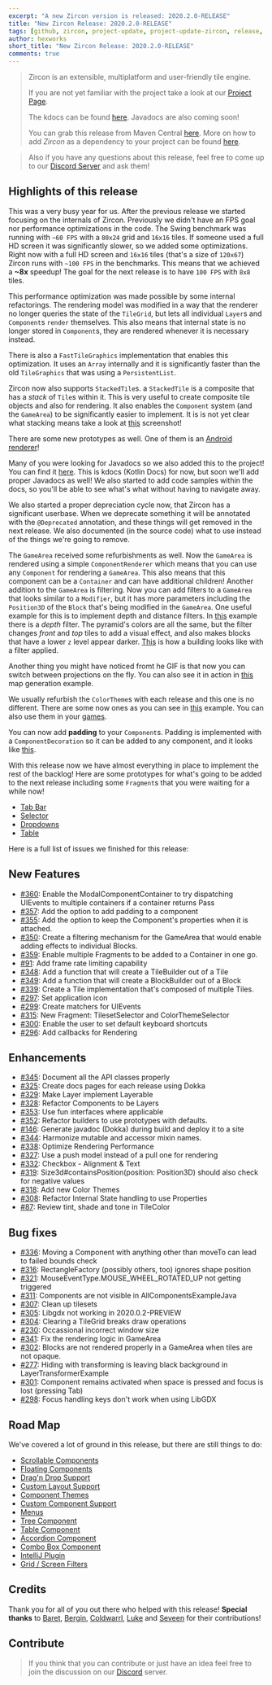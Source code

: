 ```yaml
---
excerpt: "A new Zircon version is released: 2020.2.0-RELEASE"
title: "New Zircon Release: 2020.2.0-RELEASE"
tags: [github, zircon, project-update, project-update-zircon, release, release-zircon]
author: hexworks
short_title: "New Zircon Release: 2020.2.0-RELEASE"
comments: true
---
```


> Zircon is an extensible, multiplatform and user-friendly tile engine.
>
> If you are not yet familiar with the project take a look at our
> [Project Page](https://hexworks.org/projects/zircon/).
>
> The kdocs can be found [here](https://hexworks.github.io/zircon/). Javadocs are also coming soon!
>
> You can grab this release from Maven Central [here](https://search.maven.org/search?q=g:org.hexworks.zircon). More on how to add *Zircon* as a dependency to your project can be found [here](https://hexworks.org/zircon/docs/2019-01-11-release-process-and-versioning-scheme).

> Also if you have any questions about this release, feel free to come up to our [Discord Server](https://discord.com/invite/vSNgvBh) and ask them!

## Highlights of this release

This was a very busy year for us. After the previous release we started focusing on the internals of Zircon. Previously we didn't have an
FPS goal nor performance optimizations in the code. The Swing benchmark was running with `~60 FPS` with a `80x24` grid and `16x16` tiles.
If someone used a full HD screen it was significantly slower, so we added some optimizations. Right now with a full HD screen and `16x16` tiles (that's a size of `120x67`) Zircon runs with `~100 FPS` in the benchmarks. This means that we achieved a **~8x** speedup! The goal
for the next release is to have `100 FPS` with `8x8` tiles.

This performance optimization was made possible by some internal refactorings. The rendering model was modified in a way that the renderer
no longer queries the state of the `TileGrid`, but lets all individual `Layer`s and `Component`s `render` themselves. This also means
that internal state is no longer stored in `Component`s, they are rendered whenever it is necessary instead.

There is also a `FastTileGraphics` implementation that enables this optimization. It uses an `Array` internally and it is significantly faster than the old `TileGraphics` that was using a `PersistentList`.

Zircon now also supports `StackedTile`s. a `StackedTile` is a composite that has a *stack* of `Tile`s within it. This is very useful to create composite tile objects and also for rendering. It also enables the `Component` system (and the `GameArea`) to be significantly easier to implement. It is is not yet clear what stacking means take a look at [this](https://cdn.discordapp.com/attachments/363754040103796737/775365392498819092/unknown.png) screenshot!

There are some new prototypes as well. One of them is an [Android renderer](https://cdn.discordapp.com/attachments/363754040103796737/720279635325354015/android.gif)!

Many of you were looking for Javadocs so we also added this to the project! You can find it [here](https://hexworks.github.io/zircon/). This is kdocs (Kotlin Docs) for now, but soon we'll add proper Javadocs as well! We also started to add code samples within the docs, so you'll be able to see what's what without having to navigate away.

We also started a proper depreciation cycle now, that Zircon has a significant userbase. When we deprecate something it will be annotated with the `@Deprecated` annotation, and these things will get removed in the next release. We also documented (in the source code) what to use instead of the things we're going to remove.

The `GameArea` received some refurbishments as well. Now the `GameArea` is rendered using a simple `ComponentRenderer` which means that you can use any `Component` for rendering a `GameArea`. This also means that this component can be a `Container` and can have additional children! Another addition to the `GameArea` is filtering. Now you can add filters to a `GameArea` that looks similar to a `Modifier`, but it has more parameters including the `Position3D` of the `Block` that's being modified in the `GameArea`. One useful example for this is to implement depth and distance filters. In [this](https://cdn.discordapp.com/attachments/363754040103796737/778393384380792833/pyramids.gif) example there is a *depth* filter. The pyramid's colors are all the same, but the filter changes *front* and *top* tiles to add a visual effect, and also makes blocks that have a lower `z` level appear darker. [This](https://cdn.discordapp.com/attachments/603285896829206548/787418009080823838/unknown.png) is how a building looks like with a filter applied.

Another thing you might have noticed fromt he GIF is that now you can switch between projections on the fly. You can also see it in action in [this](https://cdn.discordapp.com/attachments/603285896829206548/784811176080572416/map_generation_3d.gif) map generation example.

We usually refurbish the `ColorTheme`s with each release and this one is no different. There are some now ones as you can see in [this](https://cdn.discordapp.com/attachments/363754040103796737/703397248838664201/themes.gif) example. You can also use them in your [games](https://cdn.discordapp.com/attachments/603286045240590336/701468223031214241/falsedoor.png).

You can now add **padding** to your `Component`s. Padding is implemented with a `ComponentDecoration` so it can be added to any component, and it looks like [this](https://cdn.discordapp.com/attachments/363754040103796737/786288342945103912/unknown.png).

With this release now we have almost everything in place to implement the rest of the backlog! Here are some prototypes for what's going to be added to the next release including some `Fragment`s that you were waiting for a while now!

- [Tab Bar](https://cdn.discordapp.com/attachments/363754040103796737/786348926289707028/tabs.gif)
- [Selector](https://cdn.discordapp.com/attachments/363754040103796737/769588806981517332/M84kh690XN.gif)
- [Dropdowns](https://cdn.discordapp.com/attachments/363754040103796737/786718994212192286/menus.gif)
- [Table](https://cdn.discordapp.com/attachments/363754040103796737/786600570667925534/unknown.png)


Here is a full list of issues we finished for this release:

## New Features

- [#360](https://github.com/Hexworks/zircon/issues/360): Enable the ModalComponentContainer to try dispatching UIEvents to multiple containers if a container returns Pass
- [#357](https://github.com/Hexworks/zircon/issues/357): Add the option to add padding to a component
- [#355](https://github.com/Hexworks/zircon/issues/355): Add the option to keep the Component's properties when it is attached.
- [#350](https://github.com/Hexworks/zircon/issues/350): Create a filtering mechanism for the GameArea that would enable adding effects to individual Blocks.
- [#359](https://github.com/Hexworks/zircon/issues/359): Enable multiple Fragments to be added to a Container in one go.
- [#91](https://github.com/Hexworks/zircon/issues/91): Add frame rate limiting capability
- [#348](https://github.com/Hexworks/zircon/issues/348): Add a function that will create a TileBuilder out of a Tile
- [#349](https://github.com/Hexworks/zircon/issues/349): Add a function that will create a BlockBuilder out of a Block
- [#339](https://github.com/Hexworks/zircon/issues/339): Create a Tile implementation that's composed of multiple Tiles.
- [#297](https://github.com/Hexworks/zircon/issues/297): Set application icon
- [#299](https://github.com/Hexworks/zircon/issues/299): Create matchers for UIEvents
- [#315](https://github.com/Hexworks/zircon/issues/315): New Fragment: TilesetSelector and ColorThemeSelector
- [#300](https://github.com/Hexworks/zircon/issues/300): Enable the user to set default keyboard shortcuts
- [#296](https://github.com/Hexworks/zircon/issues/296): Add callbacks for Rendering

## Enhancements

- [#345](https://github.com/Hexworks/zircon/issues/345): Document all the API classes properly 
- [#325](https://github.com/Hexworks/zircon/issues/325): Create docs pages for each release using Dokka
- [#329](https://github.com/Hexworks/zircon/issues/329): Make Layer implement Layerable 
- [#328](https://github.com/Hexworks/zircon/issues/328): Refactor Components to be Layers 
- [#353](https://github.com/Hexworks/zircon/issues/353): Use fun interfaces where applicable 
- [#352](https://github.com/Hexworks/zircon/issues/352): Refactor builders to use prototypes with defaults. 
- [#146](https://github.com/Hexworks/zircon/issues/146): Generate javadoc (Dokka) during build and deploy it to a site 
- [#344](https://github.com/Hexworks/zircon/issues/344): Harmonize mutable and accessor mixin names. 
- [#338](https://github.com/Hexworks/zircon/issues/338): Optimize Rendering Performance 
- [#327](https://github.com/Hexworks/zircon/issues/327): Use a push model instead of a pull one for rendering 
- [#332](https://github.com/Hexworks/zircon/issues/332): Checkbox - Alignment & Text 
- [#319](https://github.com/Hexworks/zircon/issues/319): Size3d#containsPosition(position: Position3D) should also check for negative values 
- [#318](https://github.com/Hexworks/zircon/issues/318): Add new Color Themes  
- [#308](https://github.com/Hexworks/zircon/issues/308): Refactor Internal State handling to use Properties 
- [#87](https://github.com/Hexworks/zircon/issues/87): Review tint, shade and tone in TileColor 

## Bug fixes

- [#336](https://github.com/Hexworks/zircon/issues/336): Moving a Component with anything other than moveTo can lead to failed bounds check 
- [#316](https://github.com/Hexworks/zircon/issues/316): RectangleFactory (possibly others, too) ignores shape position 
- [#321](https://github.com/Hexworks/zircon/issues/321): MouseEventType.MOUSE_WHEEL_ROTATED_UP not getting triggered 
- [#311](https://github.com/Hexworks/zircon/issues/311): Components are not visible in AllComponentsExampleJava 
- [#307](https://github.com/Hexworks/zircon/issues/307): Clean up tilesets 
- [#305](https://github.com/Hexworks/zircon/issues/305): Libgdx not working in 2020.0.2-PREVIEW 
- [#304](https://github.com/Hexworks/zircon/issues/304): Clearing a TileGrid breaks draw operations 
- [#230](https://github.com/Hexworks/zircon/issues/230): Occassional incorrect window size 
- [#341](https://github.com/Hexworks/zircon/issues/341): Fix the rendering logic in GameArea 
- [#302](https://github.com/Hexworks/zircon/issues/302): Blocks are not rendered properly in a GameArea when tiles are not opaque. 
- [#277](https://github.com/Hexworks/zircon/issues/277): Hiding with transforming is leaving black background in LayerTransformerExample 
- [#301](https://github.com/Hexworks/zircon/issues/301): Component remains activated when space is pressed and focus is lost (pressing Tab)  
- [#298](https://github.com/Hexworks/zircon/issues/298): Focus handling keys don't work when using LibGDX 

## Road Map
  
We've covered a lot of ground in this release, but there are still things to do:

- [Scrollable Components](https://github.com/Hexworks/zircon/issues/25)
- [Floating Components](https://github.com/Hexworks/zircon/issues/23)
- [Drag'n Drop Support](https://github.com/Hexworks/zircon/issues/22)
- [Custom Layout Support](https://github.com/Hexworks/zircon/issues/28)
- [Component Themes](https://github.com/Hexworks/zircon/issues/29)
- [Custom Component Support](https://github.com/Hexworks/zircon/issues/26)
- [Menus](https://github.com/Hexworks/zircon/issues/135)
- [Tree Component](https://github.com/Hexworks/zircon/issues/184)
- [Table Component](https://github.com/Hexworks/zircon/issues/185)
- [Accordion Component](https://github.com/Hexworks/zircon/issues/27)
- [Combo Box Component](https://github.com/Hexworks/zircon/issues/262)
- [IntelliJ Plugin](https://github.com/Hexworks/zircon/issues/191)
- [Grid / Screen Filters](https://github.com/Hexworks/zircon/issues/271)

## Credits

Thank you for all of you out there who helped with this release! **Special thanks** to [Baret](https://github.com/Baret), [Bergin](https://www.reddit.com/user/Jordanbergin), [Coldwarrl](https://github.com/coldwarrl), [Luke](https://github.com/LukeLetourneau) and [Seveen](https://www.reddit.com/user/Seeveen) for their contributions!

## Contribute

> If you think that you can contribute or just have an idea feel free to join the discussion on our [Discord](https://discordapp.com/invite/vSNgvBh) server.
